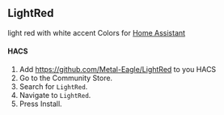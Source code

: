## LightRed

light red with white accent Colors for [Home Assistant](https://www.home-assistant.io) 

#### HACS

1. Add https://github.com/Metal-Eagle/LightRed to you HACS
2. Go to the Community Store.
3. Search for `LightRed`.
4. Navigate to `LightRed`.
5. Press Install.
